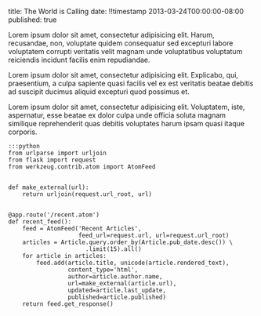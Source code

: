 title: The World is Calling
date: !!timestamp 2013-03-24T00:00:00-08:00
published: true

Lorem ipsum dolor sit amet, consectetur adipisicing elit. Harum, recusandae, non, voluptate quidem consequatur sed excepturi labore voluptatem corrupti veritatis velit magnam unde voluptatibus voluptatum reiciendis incidunt facilis enim repudiandae.

Lorem ipsum dolor sit amet, consectetur adipisicing elit. Explicabo, qui, praesentium, a culpa sapiente quasi facilis vel ex est veritatis beatae debitis ad suscipit ducimus aliquid excepturi quod possimus et.

Lorem ipsum dolor sit amet, consectetur adipisicing elit. Voluptatem, iste, aspernatur, esse beatae ex dolor culpa unde officia soluta magnam similique reprehenderit quas debitis voluptates harum ipsam quasi itaque corporis.

    :::python
    from urlparse import urljoin
    from flask import request
    from werkzeug.contrib.atom import AtomFeed


    def make_external(url):
        return urljoin(request.url_root, url)


    @app.route('/recent.atom')
    def recent_feed():
        feed = AtomFeed('Recent Articles',
                        feed_url=request.url, url=request.url_root)
        articles = Article.query.order_by(Article.pub_date.desc()) \
                          .limit(15).all()
        for article in articles:
            feed.add(article.title, unicode(article.rendered_text),
                     content_type='html',
                     author=article.author.name,
                     url=make_external(article.url),
                     updated=article.last_update,
                     published=article.published)
        return feed.get_response()
